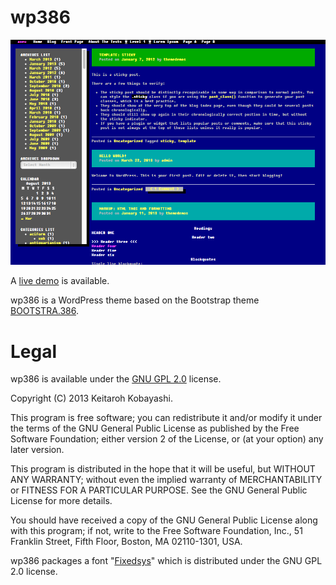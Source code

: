 wp386
=====

![Screenshot](screenshot.png?raw=true)

A [live demo](http://themes.kkob.us/wp386/) is available.

wp386 is a WordPress theme based on the Bootstrap theme [BOOTSTRA.386](https://github.com/kristopolous/BOOTSTRA.386).

Legal
=======

wp386 is available under the [GNU GPL 2.0](http://www.gnu.org/licenses/gpl-2.0.html) license.

Copyright (C) 2013 Keitaroh Kobayashi.

This program is free software; you can redistribute it and/or
modify it under the terms of the GNU General Public License
as published by the Free Software Foundation; either version 2
of the License, or (at your option) any later version.

This program is distributed in the hope that it will be useful,
but WITHOUT ANY WARRANTY; without even the implied warranty of
MERCHANTABILITY or FITNESS FOR A PARTICULAR PURPOSE.  See the
GNU General Public License for more details.

You should have received a copy of the GNU General Public License
along with this program; if not, write to the Free Software
Foundation, Inc., 51 Franklin Street, Fifth Floor, Boston, MA  02110-1301, USA.

wp386 packages a font "[Fixedsys](http://www.moviecorner.de/en/font-fixedsys-ttf/fixedsys-download.html)" which is distributed under the GNU GPL 2.0 license.